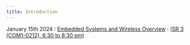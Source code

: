 ```yaml
---
title: Introduction
---
```


January 15th 2024
: [Embedded Systems and Wireless Overview](#)
  : [(SR 3 (COM1-0212), 6:30 to 8:30 pm)](#)


